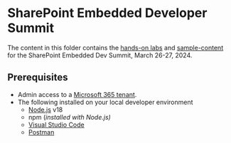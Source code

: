 # SharePoint Embedded Developer Summit

The content in this folder contains the [hands-on labs](./hands-on-labs/) and [sample-content](./sample-content/) for the SharePoint Embedded Dev Summit, March 26-27, 2024.

## Prerequisites

- Admin access to a [Microsoft 365 tenant](https://developer.microsoft.com/microsoft-365/dev-program?ocid=MSlearn).
- The following installed on your local developer environment
  - [Node.js](https://nodejs.org/) v18
  - npm (*installed with Node.js)*
  - [Visual Studio Code](https://code.visualstudio.com)
  - [Postman](https://www.postman.com)
